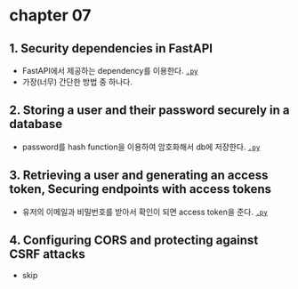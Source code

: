 # chapter 07

## 1. Security dependencies in FastAPI
- FastAPI에서 제공하는 dependency를 이용한다. [`.py`](./01_api_key_header.py)
- 가장(너무) 간단한 방법 중 하나다.

## 2. Storing a user and their password securely in a database
- password를 hash function을 이용하여 암호화해서 db에 저장한다. [`.py`](./02_hashing_password.py)

## 3. Retrieving a user and generating an access token, Securing endpoints with access tokens
- 유저의 이메일과 비밀번호를 받아서 확인이 되면 access token을 준다. [`.py`](./authentication/)

## 4. Configuring CORS and protecting against CSRF attacks
- skip